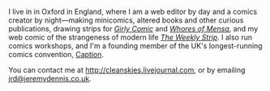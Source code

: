 I live in
in Oxford in England, where I am a web editor by day and a comics creator by night—making
minicomics,
altered books and other curious publications, drawing strips for
_[Girly Comic][]_ and _[Whores of Mensa][]_,
and my web comic of the strangeness of modern life
_[The Weekly Strip][]_. I also run comics
workshops, and I'm a founding member of the UK's longest-running comics
convention, [Caption][].

You can contact me at <http://cleanskies.livejournal.com>, or by
emailing <jrd@jeremydennis.co.uk>.

  [Caption]: http://caption/org/
  [Girly Comic]: http://www.factorfictionpress.co.uk/girly/
  [Whores of Mensa]: http://www.whoresofmensa.com/
  [The Weekly Strip]: tws/
